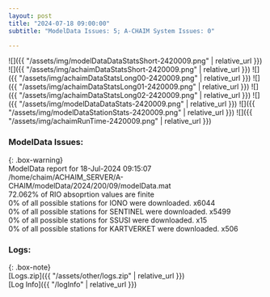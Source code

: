 ```yaml
---
layout: post
title: "2024-07-18 09:00:00"
subtitle: "ModelData Issues: 5; A-CHAIM System Issues: 0"

---
```


![]({{ "/assets/img/modelDataDataStatsShort-2420009.png" | relative_url }})
![]({{ "/assets/img/achaimDataStatsShort-2420009.png" | relative_url }})
![]({{ "/assets/img/achaimDataStatsLong00-2420009.png" | relative_url }})
![]({{ "/assets/img/achaimDataStatsLong01-2420009.png" | relative_url }})
![]({{ "/assets/img/achaimDataStatsLong02-2420009.png" | relative_url }})
![]({{ "/assets/img/modelDataDataStats-2420009.png" | relative_url }})
![]({{ "/assets/img/modelDataStationStats-2420009.png" | relative_url }})
![]({{ "/assets/img/achaimRunTime-2420009.png" | relative_url }})


### ModelData Issues:  
  
{: .box-warning}  
 ModelData report for 18-Jul-2024 09:15:07   
 /home/chaim/ACHAIM_SERVER/A-CHAIM/modelData/2024/200/09/modelData.mat   
 72.062% of RIO absoprtion values are finite   
 0% of all possible stations for IONO were downloaded. x6044   
 0% of all possible stations for SENTINEL were downloaded. x5499   
 0% of all possible stations for SSUSI were downloaded. x15   
 0% of all possible stations for KARTVERKET were downloaded. x506   
  


### Logs:  
  
{: .box-note}  
[Logs.zip]({{ "/assets/other/logs.zip" | relative_url }})  
[Log Info]({{ "/logInfo" | relative_url }})  
